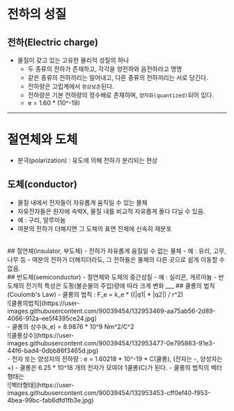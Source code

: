# 전하의 성질
## 전하(Electric charge)
- 물질이 갖고 있는 고유한 물리적 성질의 하나
	 - 두 종류의 전하가 존재하고, 각각을 양전하와 음전하라고 명명
	 - 같은 종류의 전하끼리는 밀어내고, 다른 종류의 전하끼리는 서로 당긴다.
	 - 전하량은 고립계에서 `항상보존`된다.
	 - 전하량은 기본 전하량의 정수배로 존재하며, `양자화(quantized)`되어 있다.
	 - e = 1.60 * (10^-19)
___
# 절연체와 도체
- 분극(polarization) : 유도에 의해 전하가 분리되는 현상
## 도체(conductor)
- 물질 내에서 전자들이 자유롭게 움직일 수 있는 물체
- 자유전자들은 원자에 속박X, 물질 내를 비교적 자유롭게 돌다 다닐 수 있음.
- 예 : 구리, 알루미늄
- 여분의 전하가 더해지면 그 도체의 표면 전체에 신속히 재분포
<br>
## 절연체(insulator, 부도체)
- 전하가 자유롭게 움질일 수 없는 물체
- 예 : 유리, 고무, 나무 등
- 여분의 전하가 더해지더라도, 그 전하들은 물체의 다른 곳으로 쉽게 이동할 수 없음.
<br>
## 반도체(semiconductor)
- 절연체와 도체의 중간성질
- 예 : 실리콘, 게르마늄
- 반도체의 전기적 특성은 도핑(불순물의 주입)량에 따라 크게 변화
___
## 쿨롱의 법칙(Coulomb's Law)
- 쿨롱의 법칙 : F_e = k_e * ((|q1| * |q2|) / r^2) <br>
![쿨롱의법칙](https://user-images.githubusercontent.com/90039454/132953469-aa75ab56-2d89-4066-912a-ee5f4395ce24.jpg)
<br>
- 쿨롱의 상수(k_e) = 8.9876 * 10^9 Nm^2/C^2 <br>
![쿨롱상수](https://user-images.githubusercontent.com/90039454/132953477-0e795863-91e3-44f6-bad4-0dbb86f3465d.jpg)
<br>
- 전자 또는 양성자의 전하량 : e = 1.60218 * 10^-19 * C(쿨롱), (전자는 -, 양성자는 +)
- 쿨롱은 6.25 * 10^18 개의 전자가 모여야 1쿨롱(C)가 된다.
- 쿨롱의 법칙의 벡터 형태는 <br>
![벡터형태](https://user-images.githubusercontent.com/90039454/132953453-cff0ef40-f953-4bea-99bc-fab6dfd1fb3e.jpg)